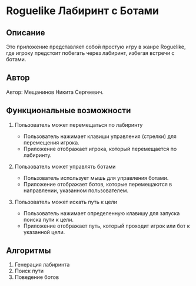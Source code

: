 # Roguelike Лабиринт с Ботами

## Описание

Это приложение представляет собой простую игру в жанре Roguelike, где игроку предстоит побегать через лабиринт, избегая встречи с ботами.

## Автор

Автор: Мещанинов Никита Сергеевич.

## Функциональные возможности

1. Пользователь может перемещаться по лабиринту
   - Пользователь нажимает клавиши управления (стрелки) для перемещения игрока.
   - Приложение отображает игрока, который перемещается по лабиринту.

2. Пользователь может управлять ботами
   - Пользователь использует мышь для управления ботами.
   - Приложение отображает ботов, которые перемещаются в направлении, указанном пользователем.

3. Пользователь может искать путь к цели
   - Пользователь нажимает определенную клавишу для запуска поиска пути к цели.
   - Приложение отображает путь, который проходит игрок или бот к указанной цели.

## Алгоритмы

1. Генерация лабиринта
2. Поиск пути
3. Поведение ботов
